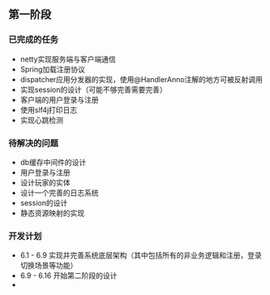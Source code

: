 ## 第一阶段
### 已完成的任务
* netty实现服务端与客户端通信
* Spring加载注册协议
* dispatcher应用分发器的实现，使用@HandlerAnno注解的地方可被反射调用
* 实现session的设计（可能不够完善需要完善）
* 客户端的用户登录与注册
* 使用slf4j打印日志
* 实现心跳检测


### 待解决的问题
* db缓存中间件的设计
* 用户登录与注册
* 设计玩家的实体
* 设计一个完善的日志系统
* session的设计
* 静态资源映射的实现


### 开发计划
* 6.1 - 6.9 实现并完善系统底层架构（其中包括所有的非业务逻辑和注册，登录切换场景等功能）
* 6.9 - 6.16 开始第二阶段的设计
* 